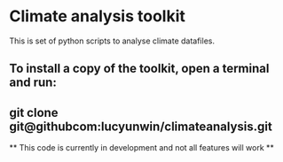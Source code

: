 # Climate analysis toolkit

This is  set of python scripts to analyse climate datafiles.


To install a copy of the toolkit, open a terminal and run:
---
git clone git@githubcom:lucyunwin/climateanalysis.git
---

** This code is currently in development and not all features will work **
